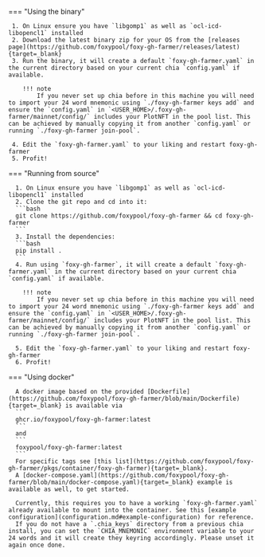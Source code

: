 === "Using the binary"

     1. On Linux ensure you have `libgomp1` as well as `ocl-icd-libopencl1` installed
     2. Download the latest binary zip for your OS from the [releases page](https://github.com/foxypool/foxy-gh-farmer/releases/latest){target=_blank}
     3. Run the binary, it will create a default `foxy-gh-farmer.yaml` in the current directory based on your current chia `config.yaml` if available.

        !!! note
            If you never set up chia before in this machine you will need to import your 24 word mnemonic using `./foxy-gh-farmer keys add` and ensure the `config.yaml` in `<USER_HOME>/.foxy-gh-farmer/mainnet/config/` includes your PlotNFT in the pool list. This can be achieved by manually copying it from another `config.yaml` or running `./foxy-gh-farmer join-pool`.

     4. Edit the `foxy-gh-farmer.yaml` to your liking and restart foxy-gh-farmer
     5. Profit!

=== "Running from source"

      1. On Linux ensure you have `libgomp1` as well as `ocl-icd-libopencl1` installed
      2. Clone the git repo and cd into it: 
      ```bash
      git clone https://github.com/foxypool/foxy-gh-farmer && cd foxy-gh-farmer
      ```
      3. Install the dependencies: 
      ```bash
      pip install .
      ```
      4. Run using `foxy-gh-farmer`, it will create a default `foxy-gh-farmer.yaml` in the current directory based on your current chia `config.yaml` if available.

        !!! note
            If you never set up chia before in this machine you will need to import your 24 word mnemonic using `./foxy-gh-farmer keys add` and ensure the `config.yaml` in `<USER_HOME>/.foxy-gh-farmer/mainnet/config/` includes your PlotNFT in the pool list. This can be achieved by manually copying it from another `config.yaml` or running `./foxy-gh-farmer join-pool`.

      5. Edit the `foxy-gh-farmer.yaml` to your liking and restart foxy-gh-farmer
      6. Profit!

=== "Using docker"

      A docker image based on the provided [Dockerfile](https://github.com/foxypool/foxy-gh-farmer/blob/main/Dockerfile){target=_blank} is available via
      ```
      ghcr.io/foxypool/foxy-gh-farmer:latest
      ```
      and
      ```
      foxypool/foxy-gh-farmer:latest
      ```
      For specific tags see [this list](https://github.com/foxypool/foxy-gh-farmer/pkgs/container/foxy-gh-farmer){target=_blank}.
      A [docker-compose.yaml](https://github.com/foxypool/foxy-gh-farmer/blob/main/docker-compose.yaml){target=_blank} example is available as well, to get started.

      Currently, this requires you to have a working `foxy-gh-farmer.yaml` already available to mount into the container. See this [example configuration](configuration.md#example-configuration) for reference.
      If you do not have a `.chia_keys` directory from a previous chia install, you can set the `CHIA_MNEMONIC` environment variable to your 24 words and it will create they keyring accordingly. Please unset it again once done.
